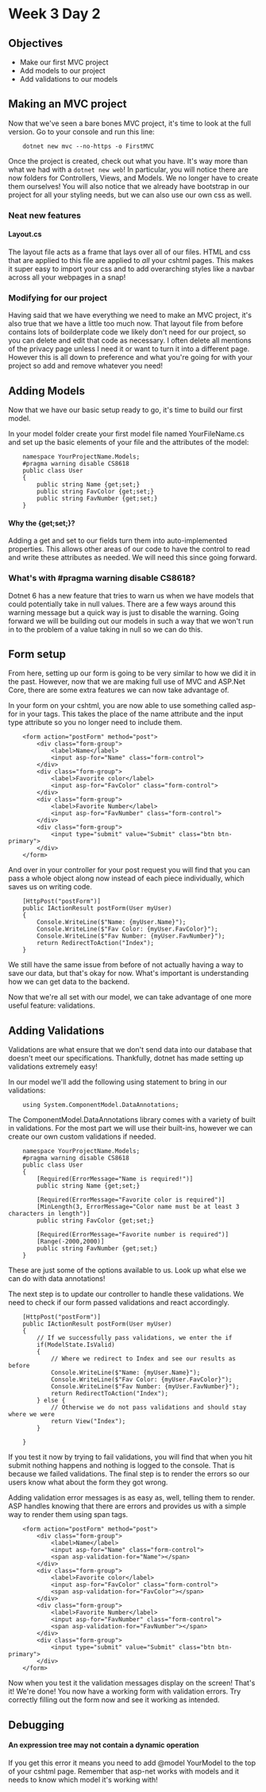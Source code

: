 # Week 3 Day 2

## Objectives
* Make our first MVC project
* Add models to our project
* Add validations to our models

## Making an MVC project

Now that we've seen a bare bones MVC project, it's time to look at the full version. Go to your console and run this line:

```
    dotnet new mvc --no-https -o FirstMVC
```

Once the project is created, check out what you have. It's way more than what we had with a `dotnet new web`! In particular, you will notice there are now folders for Controllers, Views, and Models. We no longer have to create them ourselves! You will also notice that we already have bootstrap in our project for all your styling needs, but we can also use our own css as well.

### Neat new features
#### Layout.cs
The layout file acts as a frame that lays over all of our files. HTML and css that are applied to this file are applied to *all* your cshtml pages. This makes it super easy to import your css and to add overarching styles like a navbar across all your webpages in a snap! 

### Modifying for our project
Having said that we have everything we need to make an MVC project, it's also true that we have a little too much now. That layout file from before contains lots of boilderplate code we likely don't need for our project, so you can delete and edit that code as necessary. I often delete all mentions of the privacy page unless I need it or want to turn it into a different page. However this is all down to preference and what you're going for with your project so add and remove whatever you need!

## Adding Models
Now that we have our basic setup ready to go, it's time to build our first model.

In your model folder create your first model file named YourFileName.cs and set up the basic elements of your file and the attributes of the model:

```
    namespace YourProjectName.Models;
    #pragma warning disable CS8618
    public class User
    {
        public string Name {get;set;}
        public string FavColor {get;set;}
        public string FavNumber {get;set;}
    }
```

#### Why the {get;set;}?
Adding a get and set to our fields turn them into auto-implemented properties. This allows other areas of our code to have the control to read and write these attributes as needed. We will need this since going forward.

### What's with #pragma warning disable CS8618?
Dotnet 6 has a new feature that tries to warn us when we have models that could potentially take in null values. There are a few ways around this warning message but a quick way is just to disable the warning. Going forward we will be building out our models in such a way that we won't run in to the problem of a value taking in null so we can do this. 

## Form setup

From here, setting up our form is going to be very similar to how we did it in the past. However, now that we are making full use of MVC and ASP.Net Core, there are some extra features we can now take advantage of.

In your form on your cshtml, you are now able to use something called asp-for in your tags. This takes the place of the name attribute and the input type attribute so you no longer need to include them. 

```
    <form action="postForm" method="post">
        <div class="form-group">
            <label>Name</label>
            <input asp-for="Name" class="form-control">
        </div>
        <div class="form-group">
            <label>Favorite color</label>
            <input asp-for="FavColor" class="form-control">
        </div>
        <div class="form-group">
            <label>Favorite Number</label>
            <input asp-for="FavNumber" class="form-control">
        </div>
        <div class="form-group">
            <input type="submit" value="Submit" class="btn btn-primary">
        </div>
    </form>
```

And over in your controller for your post request you will find that you can pass a whole object along now instead of each piece individually, which saves us on writing code.

```
    [HttpPost("postForm")]
    public IActionResult postForm(User myUser)
    {
        Console.WriteLine($"Name: {myUser.Name}");
        Console.WriteLine($"Fav Color: {myUser.FavColor}");
        Console.WriteLine($"Fav Number: {myUser.FavNumber}");
        return RedirectToAction("Index");
    }
```

We still have the same issue from before of not actually having a way to save our data, but that's okay for now. What's important is understanding how we can get data to the backend.

Now that we're all set with our model, we can take advantage of one more useful feature: validations.

## Adding Validations
Validations are what ensure that we don't send data into our database that doesn't meet our specifications. Thankfully, dotnet has made setting up validations extremely easy!

In our model we'll add the following using statement to bring in our validations:
```
    using System.ComponentModel.DataAnnotations;
```

The ComponentModel.DataAnnotations library comes with a variety of built in validations. For the most part we will use their built-ins, however we can create our own custom validations if needed. 

```
    namespace YourProjectName.Models;
    #pragma warning disable CS8618
    public class User
    {
        [Required(ErrorMessage="Name is required!")]
        public string Name {get;set;}
        
        [Required(ErrorMessage="Favorite color is required")]
        [MinLength(3, ErrorMessage="Color name must be at least 3 characters in length")]
        public string FavColor {get;set;}
        
        [Required(ErrorMessage="Favorite number is required")]
        [Range(-2000,2000)]
        public string FavNumber {get;set;}
    }
```

These are just some of the options available to us. Look up what else we can do with data annotations!

The next step is to update our controller to handle these validations. We need to check if our form passed validations and react accordingly.

```
    [HttpPost("postForm")]
    public IActionResult postForm(User myUser)
    {
        // If we successfully pass validations, we enter the if
        if(ModelState.IsValid)
        {
            // Where we redirect to Index and see our results as before
            Console.WriteLine($"Name: {myUser.Name}");
            Console.WriteLine($"Fav Color: {myUser.FavColor}");
            Console.WriteLine($"Fav Number: {myUser.FavNumber}");
            return RedirectToAction("Index");
        } else {
            // Otherwise we do not pass validations and should stay where we were
            return View("Index");
        }
        
    }
```

If you test it now by trying to fail validations, you will find that when you hit submit nothing happens and nothing is logged to the console. That is because we failed validations. The final step is to render the errors so our users know what about the form they got wrong.

Adding validation error messages is as easy as, well, telling them to render. ASP handles knowing that there are errors and provides us with a simple way to render them using span tags.

```
    <form action="postForm" method="post">
        <div class="form-group">
            <label>Name</label>
            <input asp-for="Name" class="form-control">
            <span asp-validation-for="Name"></span>
        </div>
        <div class="form-group">
            <label>Favorite color</label>
            <input asp-for="FavColor" class="form-control">
            <span asp-validation-for="FavColor"></span>
        </div>
        <div class="form-group">
            <label>Favorite Number</label>
            <input asp-for="FavNumber" class="form-control">
            <span asp-validation-for="FavNumber"></span>
        </div>
        <div class="form-group">
            <input type="submit" value="Submit" class="btn btn-primary">
        </div>
    </form>
```

Now when you test it the validation messages display on the screen! That's it! We're done! You now have a working form with validation errors. Try correctly filling out the form now and see it working as intended.

## Debugging
#### An expression tree may not contain a dynamic operation
If you get this error it means you need to add @model YourModel to the top of your cshtml page. Remember that asp-net works with models and it needs to know which model it's working with!